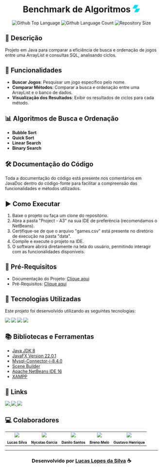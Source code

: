 <h1 align="center">
  Benchmark de Algoritmos <img width="25px" src="https://raw.githubusercontent.com/EvanderInacio/Portfolio/73b9d0b179efc28c26d11e8d44570901d6f8b520/public/icon.svg"/>
</h1>

<p align="center">
  <img alt="Github Top Language" src="https://img.shields.io/github/languages/top/eolucass/Benchmark-de-Algoritmos-A3?color=00FFFB">
  <img alt="Github Language Count" src="https://img.shields.io/github/languages/count/eolucass/Benchmark-de-Algoritmos-A3?color=00FFFB">
  <img alt="Repository Size" src="https://img.shields.io/github/repo-size/eolucass/Benchmark-de-Algoritmos-A3?color=00FFFB">
</p>

## 📝 Descrição

Projeto em Java para comparar a eficiência de busca e ordenação de jogos entre uma ArrayList e consultas SQL, analisando ciclos.

## 🔧 Funcionalidades

- **Buscar Jogos**: Pesquisar um jogo específico pelo nome.
- **Comparar Métodos**: Comparar a busca e ordenação entre uma ArrayList e o banco de dados.
- **Visualização dos Resultados**: Exibir os resultados de ciclos para cada método.

## 📊 Algoritmos de Busca e Ordenação

- **Bubble Sort**
- **Quick Sort**
- **Linear Search**
- **Binary Search**

## 🛠 Documentação do Código

Toda a documentação do código está presente nos comentários em JavaDoc dentro do código-fonte para facilitar a compreensão das funcionalidades e métodos utilizados.

## ▶️ Como Executar

1. Baixe o projeto ou faça um clone do repositório.
2. Abra a pasta "Project - A3" na sua IDE de preferência (recomendamos o NetBeans).
3. Certifique-se de que o arquivo "games.csv" está presente no diretório de execução na pasta "data".
4. Compile e execute o projeto na IDE.
5. O software abrirá diretamente na tela do usuário, permitindo interagir com as funcionalidades disponíveis.

## 📝 Pré-Requisitos 

- Documentação do Projeto: <a href="https://docs.google.com/document/d/1EkjZfIXw7DkM1SmsCqEMJaP_j0WdlnnCPhT-NaauLJs" target="_blank"> Clique aqui </a>
- Pré-Requisitos: <a href="https://mediacdns3.ulife.com.br/PAT/Upload/3681712/EDAAA3EspecificaodoProjeto_20240415180358.pdf" target="_blank"> Clique aqui </a>  

## 🚀 Tecnologias Utilizadas

Este projeto foi desenvolvido utilizando as seguintes tecnologias:

  <a href="https://github.com/eoLucasS" target="_blank"><img src="https://img.shields.io/badge/java-323330?style=for-the-badge&logo=java&logoColor=00FFFB" target="_blank"></a>
  <a href="https://github.com/eoLucasS" target="_blank"><img src="https://img.shields.io/badge/Java%20JDK%208u202-323330?style=for-the-badge&logo=java&logoColor=00FFFB" target="_blank"></a>
  <a href="https://github.com/eoLucasS" target="_blank"><img src="https://img.shields.io/badge/javafx-323330?style=for-the-badge&logo=javafx&logoColor=00FFFB" target="_blank"></a>
  <a href="https://github.com/eoLucasS" target="_blank"><img src="https://img.shields.io/badge/mysql-323330?style=for-the-badge&logo=mysql&logoColor=00FFFB" target="_blank"></a>

## 📚 Bibliotecas e Ferramentas

- [Java JDK 8](https://www.oracle.com/br/java/technologies/javase/javase8-archive-downloads.html)
- [JavaFX Version 22.0.1](https://download2.gluonhq.com/openjfx/22.0.1/openjfx-22.0.1_windows-x64_bin-sdk.zip)
- [Mysql-Connector-j-8.4.0](https://cdn.discordapp.com/attachments/1197660245556732095/1251681287312379955/mysql-connector-j-8.4.0.rar?ex=666f768a&is=666e250a&hm=371dfcb0553d9bc638a1ad79189f46b03b6da60b1c38d6c845950ce64fd5bf27&)
- [Scene Builder](https://download2.gluonhq.com/scenebuilder/21.0.0/install/win/SceneBuilder-21.0.0.msi)
- [Apache NetBeans IDE 16](https://archive.apache.org/dist/netbeans/netbeans-installers/16/Apache-NetBeans-16-bin-windows-x64.exe)
- [XAMPP](https://ufpr.dl.sourceforge.net/project/xampp/XAMPP%20Windows/8.2.12/xampp-windows-x64-8.2.12-0-VS16-installer.exe)

## 🔗 Links

<p align="left">

 <a href="https://www.linkedin.com/in/lucaslopesdasilva/" alt="Linkedin">
  <img src="https://img.shields.io/badge/-Linkedin-000?style=for-the-badge&logo=Linkedin&logoColor=0A66C2&link=https://www.linkedin.com/in/lucaslopesdasilva/"/> 
 </a>
  
 <a href="https://twitter.com/eoLucasS114" alt="Twitter">
  <img src="https://img.shields.io/badge/-Twitter-000?style=for-the-badge&logo=Twitter&logoColor=1DA1F2&link=https://twitter.com/eoLucasS114"/> 
 </a>

 <a href="https://portfolio-lucaslopes.vercel.app/" alt="Portfolio">
  <img src="https://img.shields.io/badge/my_portfolio-000?style=for-the-badge&logo=ko-fi&logoColor=FFF&link=https://portfolio-lucaslopes.vercel.app/"/>
 </a>

 </p>
 
## 💻 Colaboradores<br>
<table>
  <tr>
    <td align="center">
      <a href="https://www.linkedin.com/in/lucaslopesdasilva/">
        <img src="https://media.licdn.com/dms/image/D4D03AQGhKFQlheZCnQ/profile-displayphoto-shrink_800_800/0/1694812521940?e=1719446400&v=beta&t=OD6N7c7fNUHNPKp8R5y02gpVE00vwO0W-q0SIJhNaa4" width="100px;" /><br>
        <sub>
          <b>Lucas Silva</b>
        </sub>
      </a>
    </td>
    <td align="center">
      <a href="https://www.linkedin.com/in/nycolasagrgarcia/">
        <img src="https://media.licdn.com/dms/image/C4E03AQHp2s4N73dbEA/profile-displayphoto-shrink_800_800/0/1658261108787?e=1719446400&v=beta&t=sbktJy5YtTzVpkyyTswHz6s1IUZB6Wk01jfiVbvGqOo" width="100px;" /><br>
        <sub>
          <b>Nycolas Garcia</b>
        </sub>
      </a>
    </td>
    <td align="center">
      <a href="https://www.linkedin.com/in/danilodoes/">
        <img src="https://avatars.githubusercontent.com/u/110133245?v=4" width="100px;" /><br>
        <sub>
          <b>Danilo Santos</b>
        </sub>
      </a>
    </td>
        <td align="center">
      <a href="https://www.linkedin.com/in/breno-melo-53822a20a/">
        <img src="https://media.licdn.com/dms/image/D4E35AQHv4m8boIwRZA/profile-framedphoto-shrink_800_800/0/1643902235318?e=1718895600&v=beta&t=z9K2M3QhCLCkZ0W5fQbPBm3ZAvsuTm5H7U1H3gfWk3Q" width="100px;" /><br>
        <sub>
          <b>Breno Melo</b>
        </sub>
      </a>
    </td>
        <td align="center">
      <a href="https://www.linkedin.com/in/gustavo-henrique-dev/">
        <img src="https://media.licdn.com/dms/image/C4D03AQE0q_4_mg4MSA/profile-displayphoto-shrink_800_800/0/1658787057420?e=1719446400&v=beta&t=0grb0SuIoxXvoFzk4OIGys7R5aFIKEAYOq9fskgf-g0" width="100px;" /><br>
        <sub>
          <b>Gustavo Henrique</b>
        </sub>
      </a>
    </td>
  </tr>
</table>

-----

<h3 align="center"> Desenvolvido por <a href="https://www.linkedin.com/in/lucaslopesdasilva/">Lucas Lopes da Silva</a> ☕</h3>